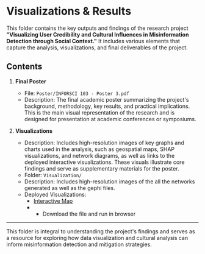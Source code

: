 # Visualizations & Results

This folder contains the key outputs and findings of the research project **"Visualizing User Credibility and Cultural Influences in Misinformation Detection through Social Context."** It includes various elements that capture the analysis, visualizations, and final deliverables of the project.

## Contents

1. **Final Poster**  
   - File: `Poster/INFORSCI 103 - Poster 3.pdf`  
   - Description: The final academic poster summarizing the project's background, methodology, key results, and practical implications. This is the main visual representation of the research and is designed for presentation at academic conferences or symposiums.  

2. **Visualizations**  
   - Description: Includes high-resolution images of key graphs and charts used in the analysis, such as geospatial maps, SHAP visualizations, and network diagrams, as well as links to the deployed interactive visualizations. These visuals illustrate core findings and serve as supplementary materials for the poster.  
   - Folder: `Visualization/`  
   - Description: Includes high-resolution images of the all the networks generated as well as the gephi files. 
   - Deployed Visualizations:
      - [Interactive Map](https://laurisisme.github.io/interactive_map/)
      - 
         - Download the file and run in browser


---

This folder is integral to understanding the project's findings and serves as a resource for exploring how data visualization and cultural analysis can inform misinformation detection and mitigation strategies.
